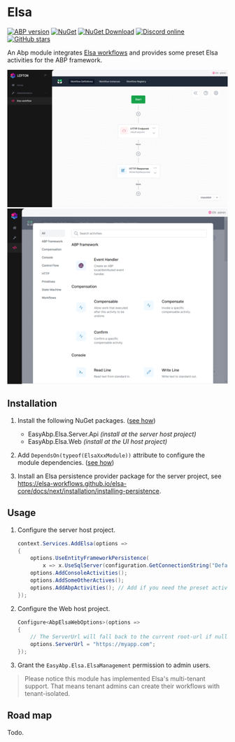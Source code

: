# Elsa

[![ABP version](https://img.shields.io/badge/dynamic/xml?style=flat-square&color=yellow&label=abp&query=%2F%2FProject%2FPropertyGroup%2FAbpVersion&url=https%3A%2F%2Fraw.githubusercontent.com%2FEasyAbp%2FElsa%2Fmaster%2FDirectory.Build.props)](https://abp.io)
[![NuGet](https://img.shields.io/nuget/v/EasyAbp.Elsa.Shared.svg?style=flat-square)](https://www.nuget.org/packages/EasyAbp.Elsa.Shared)
[![NuGet Download](https://img.shields.io/nuget/dt/EasyAbp.Elsa.Shared.svg?style=flat-square)](https://www.nuget.org/packages/EasyAbp.Elsa.Shared)
[![Discord online](https://badgen.net/discord/online-members/xyg8TrRa27?label=Discord)](https://discord.gg/xyg8TrRa27)
[![GitHub stars](https://img.shields.io/github/stars/EasyAbp/Elsa?style=social)](https://www.github.com/EasyAbp/Elsa)

An Abp module integrates [Elsa workflows](https://github.com/elsa-workflows/elsa-core) and provides some preset Elsa activities for the ABP framework.

![UI](/modules/Elsa/images/Workflows.png)
![UI](/modules/Elsa/images/Activities.png)

## Installation

1. Install the following NuGet packages. ([see how](https://github.com/EasyAbp/EasyAbpGuide/blob/master/docs/How-To.md#add-nuget-packages))

    * EasyAbp.Elsa.Server.Api _(install at the server host project)_
    * EasyAbp.Elsa.Web _(install at the UI host project)_

2. Add `DependsOn(typeof(ElsaXxxModule))` attribute to configure the module dependencies. ([see how](https://github.com/EasyAbp/EasyAbpGuide/blob/master/docs/How-To.md#add-module-dependencies))

3. Install an Elsa persistence provider package for the server project, see https://elsa-workflows.github.io/elsa-core/docs/next/installation/installing-persistence.

## Usage

1. Configure the server host project.
    ```c#
    context.Services.AddElsa(options =>
    {
        options.UseEntityFrameworkPersistence(
            x => x.UseSqlServer(configuration.GetConnectionString("Default")));
        options.AddConsoleActivities();
        options.AddSomeOtherActives();
        options.AddAbpActivities(); // Add if you need the preset activities for ABP.
    });
    ```

2. Configure the Web host project.
    ```c#
    Configure<AbpElsaWebOptions>(options =>
    {
        // The ServerUrl will fall back to the current root-url if null.
        options.ServerUrl = "https://myapp.com";
    });
    ```

3. Grant the `EasyAbp.Elsa.ElsaManagement` permission to admin users.

> Please notice this module has implemented Elsa's multi-tenant support.
> That means tenant admins can create their workflows with tenant-isolated.

## Road map

Todo.